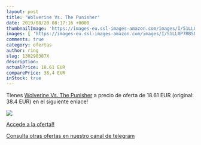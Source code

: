 ```yaml
---
layout: post
title: 'Wolverine Vs. The Punisher'
date: 2019/08/20 08:17:16 +0000
thumbnailImage: 'https://images-eu.ssl-images-amazon.com/images/I/51LL0P7RBSL._SL200_.jpg'
images: [ 'https://images-eu.ssl-images-amazon.com/images/I/51LL0P7RBSL._SL200_.jpg' ]
comments: true
category: ofertas
author: ring
slug: 130290387X
description:
actualPrice: 18.61 EUR
comparePrice: 38.4 EUR
inStock: true
---
```


Tienes [Wolverine Vs. The Punisher](https://www.amazon.com/dp/130290387X/?tag=redken08-20) a precio de oferta de 18.61 EUR (original: 38.4 EUR) en el siguiente enlace!

[![](https://images-eu.ssl-images-amazon.com/images/I/51LL0P7RBSL._SL200_.jpg)](https://www.amazon.com/dp/130290387X/?tag=redken08-20)

[Accede a la oferta!!](https://www.amazon.com/dp/130290387X/?tag=redken08-20)

[Consulta otras ofertas en nuestro canal de telegram](https://t.me/s/ofertas25)
